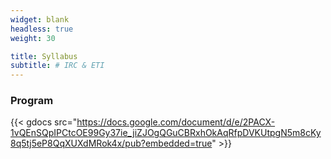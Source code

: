 ```yaml
---
widget: blank
headless: true
weight: 30

title: Syllabus
subtitle: # IRC & ETI
---
```


### Program

{{< gdocs src="https://docs.google.com/document/d/e/2PACX-1vQEnSQpIPCtcOE99Gy37ie_jiZJOgQGuCBRxhOkAqRfpDVKUtpgN5m8cKy8q5tj5eP8QqXUXdMRok4x/pub?embedded=true" >}}

